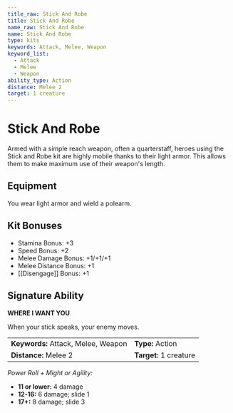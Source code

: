 ```yaml
---
title_raw: Stick And Robe
title: Stick And Robe
name_raw: Stick And Robe
name: Stick And Robe
type: kits
keywords: Attack, Melee, Weapon
keyword_list:
  - Attack
  - Melee
  - Weapon
ability_type: Action
distance: Melee 2
target: 1 creature
---
```


# Stick And Robe

Armed with a simple reach weapon, often a quarterstaff, heroes using the Stick and Robe kit are highly mobile thanks to their light armor. This allows them to make maximum use of their weapon's length.

## Equipment

You wear light armor and wield a polearm.

## Kit Bonuses

- Stamina Bonus: +3
- Speed Bonus: +2
- Melee Damage Bonus: +1/+1/+1
- Melee Distance Bonus: +1
- [[Disengage]] Bonus: +1

## Signature Ability

**WHERE I WANT YOU**

When your stick speaks, your enemy moves.

|                                     |                        |
| :---------------------------------- | :--------------------- |
| **Keywords:** Attack, Melee, Weapon | **Type:** Action       |
| **Distance:** Melee 2               | **Target:** 1 creature |

*Power Roll + Might or Agility:*

- **11 or lower:** 4 damage
- **12-16:** 6 damage; slide 1
- **17+:** 8 damage; slide 3
